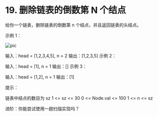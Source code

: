 # 19. 删除链表的倒数第 N 个结点

给你一个链表，删除链表的倒数第 n 个结点，并且返回链表的头结点。

示例 1：

![pic](https://assets.leetcode.com/uploads/2020/10/03/remove_ex1.jpg)

输入：head = [1,2,3,4,5], n = 2
输出：[1,2,3,5]
示例 2：

输入：head = [1], n = 1
输出：[]
示例 3：

输入：head = [1,2], n = 1
输出：[1]

提示：

链表中结点的数目为 sz
1 <= sz <= 30
0 <= Node.val <= 100
1 <= n <= sz

进阶：你能尝试使用一趟扫描实现吗？